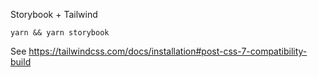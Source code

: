 Storybook + Tailwind

```
yarn && yarn storybook
```

See https://tailwindcss.com/docs/installation#post-css-7-compatibility-build
